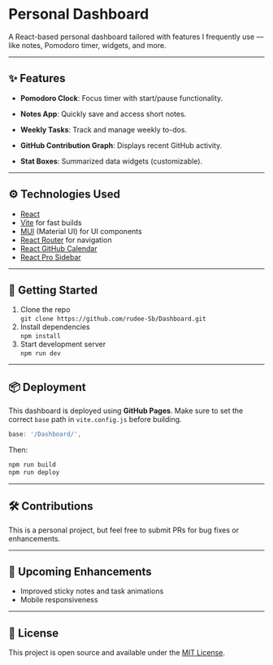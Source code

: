 # Personal Dashboard

A React-based personal dashboard tailored with features I frequently use — like notes, Pomodoro timer, widgets, and more.

---

## ✨ Features

- **Pomodoro Clock**: Focus timer with start/pause functionality.

- **Notes App**: Quickly save and access short notes.
  
- **Weekly Tasks**: Track and manage weekly to-dos.
  
- **GitHub Contribution Graph**: Displays recent GitHub activity.
  
- **Stat Boxes**: Summarized data widgets (customizable).

---

## ⚙️ Technologies Used

- [React](https://reactjs.org/)
- [Vite](https://vitejs.dev/) for fast builds
- [MUI](https://mui.com/) (Material UI) for UI components
- [React Router](https://reactrouter.com/) for navigation
- [React GitHub Calendar](https://github.com/grubersjoe/react-github-calendar)
- [React Pro Sidebar](https://github.com/azouaoui-med/react-pro-sidebar)

---

## 🚀 Getting Started

1. Clone the repo  
   `git clone https://github.com/rudee-Sb/Dashboard.git`
2. Install dependencies  
   `npm install`
3. Start development server  
   `npm run dev`

---

## 📦 Deployment

This dashboard is deployed using **GitHub Pages**. Make sure to set the correct `base` path in `vite.config.js` before building.

```js
base: '/Dashboard/',
```

Then:

```bash
npm run build
npm run deploy
```

---

## 🛠 Contributions

This is a personal project, but feel free to submit PRs for bug fixes or enhancements.

---

## 🧩 Upcoming Enhancements

* Improved sticky notes and task animations
* Mobile responsiveness

---

## 📄 License

This project is open source and available under the [MIT License](LICENSE).

